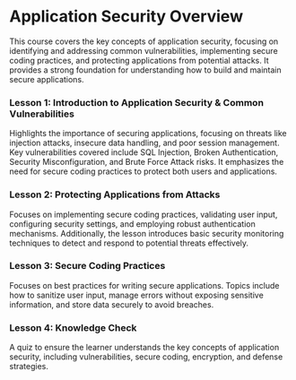 
# Application Security Overview

This course covers the key concepts of application security, focusing on identifying and addressing common vulnerabilities, implementing secure coding practices, and protecting applications from potential attacks. It provides a strong foundation for understanding how to build and maintain secure applications.

### Lesson 1: Introduction to Application Security & Common Vulnerabilities

Highlights the importance of securing applications, focusing on threats like injection attacks, insecure data handling, and poor session management. Key vulnerabilities covered include SQL Injection, Broken Authentication, Security Misconfiguration, and Brute Force Attack risks. It emphasizes the need for secure coding practices to protect both users and applications.

  
###  Lesson 2: Protecting Applications from Attacks

Focuses on implementing secure coding practices, validating user input, configuring security settings, and employing robust authentication mechanisms. Additionally, the lesson introduces basic security monitoring techniques to detect and respond to potential threats effectively.

  
### Lesson 3: Secure Coding Practices

Focuses on best practices for writing secure applications. Topics include how to sanitize user input, manage errors without exposing sensitive information, and store data securely to avoid breaches.

### Lesson 4: Knowledge Check

A quiz to ensure the learner understands the key concepts of application security, including vulnerabilities, secure coding, encryption, and defense strategies.
<!--stackedit_data:
eyJoaXN0b3J5IjpbNjgzNDAzODFdfQ==
-->
